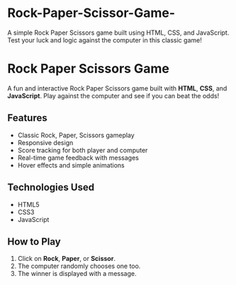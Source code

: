 # Rock-Paper-Scissor-Game-
A simple Rock Paper Scissors game built using HTML, CSS, and JavaScript. Test your luck and logic against the computer in this classic game!

# Rock Paper Scissors Game 

A fun and interactive Rock Paper Scissors game built with **HTML**, **CSS**, and **JavaScript**. Play against the computer and see if you can beat the odds!

## Features

- Classic Rock, Paper, Scissors gameplay
- Responsive design
- Score tracking for both player and computer
- Real-time game feedback with messages
- Hover effects and simple animations


## Technologies Used

- HTML5
- CSS3
- JavaScript


## How to Play

1. Click on **Rock**, **Paper**, or **Scissor**.
2. The computer randomly chooses one too.
3. The winner is displayed with a message.
